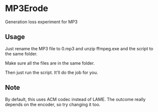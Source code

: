 # MP3Erode
Generation loss experiment for MP3

## Usage
Just rename the MP3 file to 0.mp3 and unzip ffmpeg.exe and the script to the same folder.

Make sure all the files are in the same folder.

Then just run the script. It'll do the job for you.

## Note
By default, this uses ACM codec instead of LAME. The outcome really depends on the encoder, so try changing it too.
